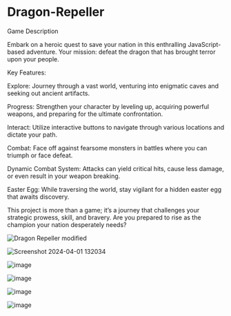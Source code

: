 # Dragon-Repeller
Game Description

Embark on a heroic quest to save your nation in this enthralling JavaScript-based adventure. Your mission: defeat the dragon that has brought terror upon your people.

Key Features:

Explore: Journey through a vast world, venturing into enigmatic caves and seeking out ancient artifacts.

Progress: Strengthen your character by leveling up, acquiring powerful weapons, and preparing for the ultimate confrontation.

Interact: Utilize interactive buttons to navigate through various locations and dictate your path.

Combat: Face off against fearsome monsters in battles where you can triumph or face defeat.

Dynamic Combat System: Attacks can yield critical hits, cause less damage, or even result in your weapon breaking.

Easter Egg: While traversing the world, stay vigilant for a hidden easter egg that awaits discovery.

This project is more than a game; it’s a journey that challenges your strategic prowess, skill, and bravery. Are you prepared to rise as the champion your nation desperately needs?

![Dragon Repeller modified](https://github.com/InfiniteShadow21/Dragon-Repeller/assets/128071351/96884f28-62aa-4ba5-976f-f8e20b6e9bf2)


<img align = "center">![Screenshot 2024-04-01 132034](https://github.com/InfiniteShadow21/Dragon-Repeller/assets/128071351/3a101282-4759-4bb6-93b0-a7f765d0d5db)</img>

![image](https://github.com/InfiniteShadow21/Dragon-Repeller/assets/128071351/6054a670-0bdd-463c-ab5d-4c6572688641)

![image](https://github.com/InfiniteShadow21/Dragon-Repeller/assets/128071351/649ac9f4-d485-4fd3-ae95-54918cdc1592)

![image](https://github.com/InfiniteShadow21/Dragon-Repeller/assets/128071351/2909847d-9318-4479-bfe5-89424acc824a)

![image](https://github.com/InfiniteShadow21/Dragon-Repeller/assets/128071351/60f05b61-9ef5-4d93-b2f7-078ee3a4fb8f)




